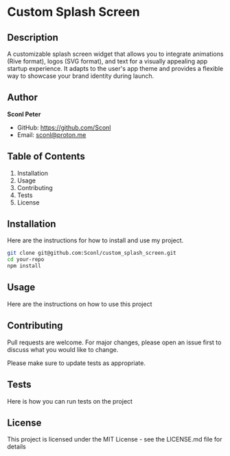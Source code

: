 # Custom Splash Screen

## Description

A customizable splash screen widget that allows you to integrate animations (Rive format), logos (SVG format), and text for a visually appealing app startup experience. It adapts to the user's app theme and provides a flexible way to showcase your brand identity during launch.


## Author

**Sconl Peter**
- GitHub: https://github.com/Sconl
- Email: sconl@proton.me


## Table of Contents

1. Installation
2. Usage
3. Contributing
4. Tests
5. License


## Installation

Here are the instructions for how to install and use my project.

```bash
git clone git@github.com:Sconl/custom_splash_screen.git
cd your-repo
npm install 

```

## Usage

Here are the instructions on how to use this project


## Contributing

Pull requests are welcome. For major changes, please open an issue first to discuss what you would like to change.

Please make sure to update tests as appropriate.

## Tests

Here is how you can run tests on the project 


## License

This project is licensed under the MIT License - see the LICENSE.md file for details
